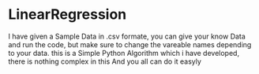# LinearRegression
I have given a Sample Data in .csv formate, you can give your know Data and run the code, but make sure to change  the vareable names depending to your data.
this is a Simple Python Algorithm which i have developed, there is nothing complex in this And you all can do it easyly
